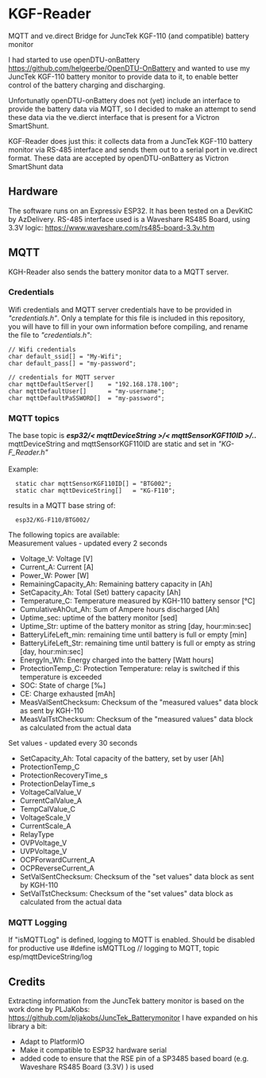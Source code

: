 # KGF-Reader
MQTT and ve.direct Bridge for JuncTek KGF-110 (and compatible) battery monitor

I had started to use openDTU-onBattery https://github.com/helgeerbe/OpenDTU-OnBattery 
and wanted to use my JuncTek KGF-110 battery monitor to provide data to it, to enable better control 
of the battery charging and discharging.

Unfortunatly openDTU-onBattery does not (yet) include an interface to provide the battery data via MQTT, so I decided to make an attempt to send these data via the ve.dierct interface that is present for a Victron SmartShunt. 

KGF-Reader does just this: it collects data from a JuncTek KGF-110 battery monitor via RS-485 interface and sends them out to a serial port in ve.direct format. These data are accepted by openDTU-onBattery as Victron SmartShunt data

## Hardware
The software runs on an Expressiv ESP32. It has been tested on a DevKitC by AzDelivery.
RS-485 interface used is a Waveshare RS485 Board, using 3.3V logic: https://www.waveshare.com/rs485-board-3.3v.htm

## MQTT
KGH-Reader also sends the battery monitor data to a MQTT server.

### Credentials
Wifi credentials and MQTT server credentials have to be provided in <i>"credentials.h"</i>. Only a template for this file is included in this repository, you will have to fill in your own information before compiling, and rename the file to <i>"credentials.h"</i>:<br>
```
// Wifi credentials
char default_ssid[] = "My-Wifi";
char default_pass[] = "my-password";

// credentials for MQTT server
char mqttDefaultServer[]    = "192.168.178.100";
char mqttDefaultUser[]      = "my-username";
char mqttDefaultPaSSWORD[]  = "my-password";
```

### MQTT topics
The base topic is <i><b>esp32/< mqttDeviceString >/< mqttSensorKGF110ID >/.. </b></i><br>
mqttDeviceString and mqttSensorKGF110ID are static and set in <i>"KG-F_Reader.h"</i><br><br>
Example:
```
  static char mqttSensorKGF110ID[] = "BTG002";
  static char mqttDeviceString[]   = "KG-F110";
```
results in a MQTT base string of:
```
  esp32/KG-F110/BTG002/
```
The following topics are available:<br>
Measurement values - updated every 2 seconds<br>
- Voltage_V:  Voltage [V]
- Current_A: Current [A]
- Power_W: Power [W]
- RemainingCapacity_Ah: Remaining battery capacity in [Ah]
- SetCapacity_Ah: Total (Set) battery capacity [Ah]
- Temperature_C: Temperature measured by KGH-110 battery sensor [°C]
- CumulativeAhOut_Ah: Sum of Ampere hours discharged [Ah]
- Uptime_sec: uptime of the battery monitor [sed]
- Uptime_Str: uptime of the battery monitor as string  [day, hour:min:sec]
- BatteryLifeLeft_min: remaining time until battery is full or empty [min]
- BatteryLifeLeft_Str: remaining time until battery is full or empty as string [day, hour:min:sec]
- EnergyIn_Wh: Energy charged into the battery [Watt hours]
- ProtectionTemp_C: Protection Temperature: relay is switched if this temperature is exceeded
- SOC: State of charge [‰]
- CE: Charge exhausted [mAh]
- MeasValSentChecksum: Checksum of the "measured values" data block as sent by KGH-110
- MeasValTstChecksum: Checksum of the "measured values" data block as calculated from the actual data

Set values - updated every 30 seconds
- SetCapacity_Ah: Total capacity of the battery, set by user [Ah]
- ProtectionTemp_C
- ProtectionRecoveryTime_s
- ProtectionDelayTime_s
- VoltageCalValue_V
- CurrentCalValue_A
- TempCalValue_C
- VoltageScale_V
- CurrentScale_A
- RelayType
- OVPVoltage_V
- UVPVoltage_V
- OCPForwardCurrent_A
- OCPReverseCurrent_A
- SetValSentChecksum: Checksum of the "set values" data block as sent by KGH-110
- SetValTstChecksum: Checksum of the "set values" data block as calculated from the actual data

### MQTT Logging
If "isMQTTLog" is defined, logging to MQTT is enabled. Should be disabled for productive use
#define isMQTTLog   // logging to MQTT, topic esp/mqttDeviceString/log

## Credits
Extracting information from the JuncTek battery monitor is based on the work done by PLJaKobs:
https://github.com/pljakobs/JuncTek_Batterymonitor 
I have expanded on his library a bit:
- Adapt to PlatformIO
- Make it compatible to ESP32 hardware serial
- added code to ensure that the RSE pin of a SP3485 based board (e.g. Waveshare RS485 Board (3.3V) ) is used
